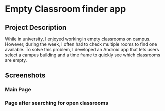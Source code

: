 # Empty Classroom finder app

## Project Description
While in university, I enjoyed working in empty classrooms on campus. However, during the week, I often had to check multiple rooms to find one available. To solve this problem, I developed an Android app that lets users select a campus building and a time frame to quickly see which classrooms are empty.

## Screenshots

### Main Page

### Page after searching for open classrooms


